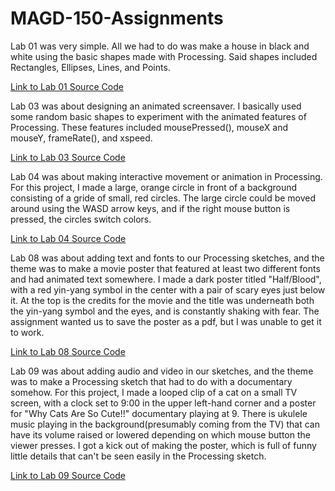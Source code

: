 # MAGD-150-Assignments

Lab 01 was very simple. All we had to do was make a house in black and white using the basic shapes made with Processing. Said shapes included Rectangles, Ellipses, Lines, and Points.

[Link to Lab 01 Source Code](https://github.com/SamuelWRosenthal/MAGD-150-Assignments/tree/gh-pages/f17magd150lab01_Rosenthal)

Lab 03 was about designing an animated screensaver. I basically used some random basic shapes to experiment with the animated features of Processing. These features included mousePressed(), mouseX and mouseY, frameRate(), and xspeed. 

[Link to Lab 03 Source Code](https://github.com/SamuelWRosenthal/MAGD-150-Assignments/blob/gh-pages/f17_magd150_lab03_Rosenthal/f17_magd150_lab03_Rosenthal/f17_magd150_lab03_Rosenthal.pde)

Lab 04 was about making interactive movement or animation in Processing. For this project, I made a large, orange circle in front of a background consisting of a gride of small, red circles. The large circle could be moved around using the WASD arrow keys, and if the right mouse button is pressed, the circles switch colors.

[Link to Lab 04 Source Code](https://github.com/SamuelWRosenthal/MAGD-150-Assignments/tree/gh-pages/f17magd150lab04_Rosenthal)

Lab 08 was about adding text and fonts to our Processing sketches, and the theme was to make a movie poster that featured at least two different fonts and had animated text somewhere. I made a dark poster titled "Half/Blood", with a red yin-yang symbol in the center with a pair of scary eyes just below it. At the top is the credits for the movie and the title was underneath both the yin-yang symbol and the eyes, and is constantly shaking with fear. The assignment wanted us to save the poster as a pdf, but I was unable to get it to work.

[Link to Lab 08 Source Code](https://github.com/SamuelWRosenthal/MAGD-150-Assignments/tree/gh-pages/f17_magd150_lab08_Rosenthal)

Lab 09 was about adding audio and video in our sketches, and the theme was to make a Processing sketch that had to do with a documentary somehow. For this project, I made a looped clip of a cat on a small TV screen, with a clock set to 9:00 in the upper left-hand corner and a poster for "Why Cats Are So Cute!!" documentary playing at 9. There is ukulele music playing in the background(presumably coming from the TV) that can have its volume raised or lowered depending on which mouse button the viewer presses. I got a kick out of making the poster, which is full of funny little details that can't be seen easily in the Processing sketch.

[Link to Lab 09 Source Code](https://github.com/SamuelWRosenthal/MAGD-150-Assignments/tree/gh-pages/f17_magd150_lab09_Rosenthal)
